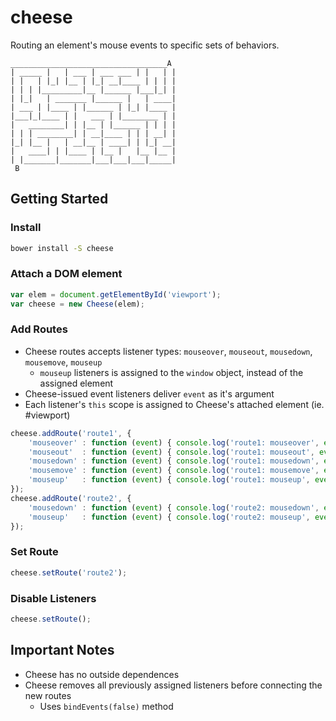 # cheese
Routing an element's mouse events to specific sets of behaviors.

```
___________________________________A 
| _____ |   | ___ | ___ ___ | |   | |
| |   | |_| |__ | |_| __|____ | | | |
| | | |_________|__ |______ |___|_| |
| |_|   | _______ |______ |   | ____|
| ___ | |____ | |______ | |_| |____ |
|___|_|____ | |   ___ | |________ | |
|   ________| | |__ | |______ | | | |
| | | ________| | __|____ | | | __| |
|_| |__ |   | __|__ | ____| | |_| __|
|   ____| | |____ | |__ |   |__ |__ |
| |_______|_______|___|___|___|_____|
 B
```



Getting Started
----------------------------
### Install
```bash
bower install -S cheese
```


### Attach a DOM element
```javascript
var elem = document.getElementById('viewport');
var cheese = new Cheese(elem);
```


### Add Routes
- Cheese routes accepts listener types: `mouseover`, `mouseout`, `mousedown`, `mousemove`, `mouseup`
    - `mouseup` listeners is assigned to the `window` object, instead of the assigned element
- Cheese-issued event listeners deliver `event` as it's argument
- Each listener's `this` scope is assigned to Cheese's attached element (ie. #viewport)

```javascript
cheese.addRoute('route1', {
    'mouseover' : function (event) { console.log('route1: mouseover', event.clientX, event.clientY); },
    'mouseout'  : function (event) { console.log('route1: mouseout', event.clientX, event.clientY); },
    'mousedown' : function (event) { console.log('route1: mousedown', event.clientX, event.clientY); },
    'mousemove' : function (event) { console.log('route1: mousemove', event.clientX, event.clientY); },
    'mouseup'   : function (event) { console.log('route1: mouseup', event.clientX, event.clientY); }
});
cheese.addRoute('route2', {
    'mousedown' : function (event) { console.log('route2: mousedown', event.clientX, event.clientY); },
    'mouseup'   : function (event) { console.log('route2: mouseup', event.clientX, event.clientY); }
});
```


### Set Route
```javascript
cheese.setRoute('route2');
```


### Disable Listeners
```javascript
cheese.setRoute();
```



Important Notes
----------------------------
- Cheese has no outside dependences
- Cheese removes all previously assigned listeners before connecting the new routes
    - Uses `bindEvents(false)` method

